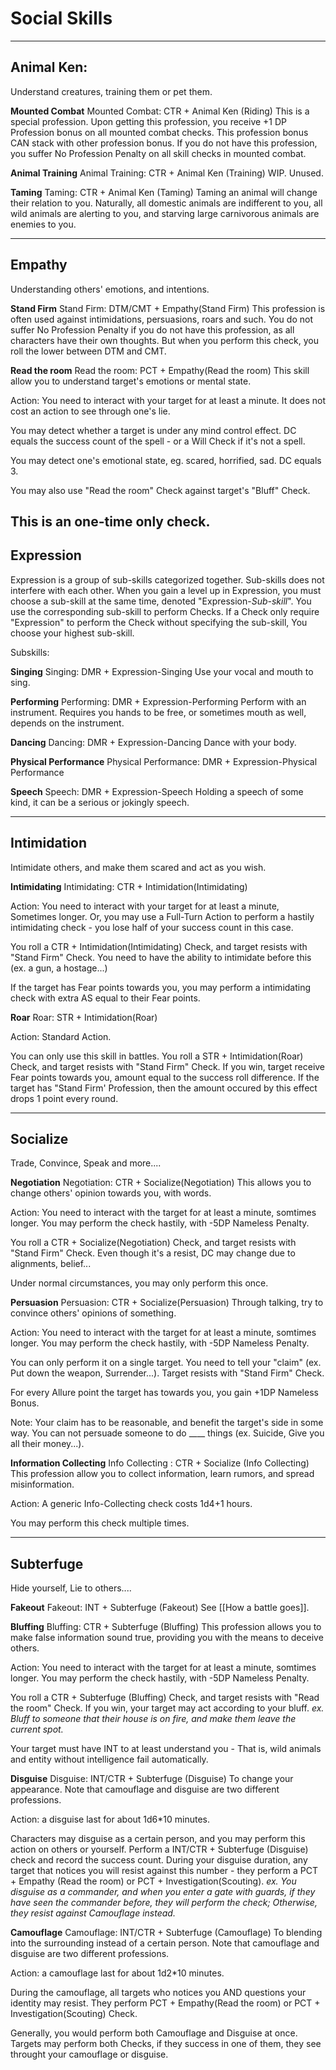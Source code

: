 # Social Skills
---

## Animal Ken:
Understand creatures, training them or pet them.

**Mounted Combat**
Mounted Combat: CTR + Animal Ken (Riding)
This is a special profession. Upon getting this profession, you receive +1 DP Profession bonus on all mounted combat checks. This profession bonus CAN stack with other profession bonus.
If you do not have this profession, you suffer No Profession Penalty on all skill checks in mounted combat. 

**Animal Training**
Animal Training: CTR + Animal Ken (Training)
WIP. Unused.

**Taming**
Taming: CTR + Animal Ken (Taming)
Taming an animal will change their relation to you.
Naturally, all domestic animals are indifferent to you, all wild animals are alerting to you, and starving large carnivorous animals are enemies to you. 

---

## Empathy
Understanding others' emotions, and intentions.

**Stand Firm**
Stand Firm: DTM/CMT + Empathy(Stand Firm)
This profession is often used against intimidations, persuasions, roars and such. You do not suffer No Profession Penalty if you do not have this profession, as all characters have their own thoughts. But when you perform this check, you roll the lower between DTM and CMT.

**Read the room**
Read the room: PCT + Empathy(Read the room)
This skill allow you to understand target's emotions or mental state.

Action: You need to interact with your target for at least a minute. It does not cost an action to see through one's lie.

You may detect whether a target is under any mind control effect. DC equals the success count of the spell - or a Will Check if it's not a spell.

You may detect one's emotional state, eg. scared, horrified, sad. DC equals 3.

You may also use "Read the room" Check against target's "Bluff" Check.

This is an one-time only check.
---

## Expression

Expression is a group of sub-skills categorized together. Sub-skills does not interfere with each other.
When you gain a level up in Expression, you must choose a sub-skill at the same time, denoted "Expression-*Sub-skill*". You use the corresponding sub-skill to perform Checks.
If a Check only require "Expression" to perform the Check without specifying the sub-skill, You choose your highest sub-skill.  

Subskills:

**Singing**
Singing: DMR + Expression-Singing
Use your vocal and mouth to sing.

**Performing**
Performing: DMR + Expression-Performing
Perform with an instrument. Requires you hands to be free, or sometimes mouth as well, depends on the instrument.

**Dancing**
Dancing: DMR + Expression-Dancing
Dance with your body.

**Physical Performance**
Physical Performance: DMR + Expression-Physical Performance


**Speech**
Speech: DMR + Expression-Speech
Holding a speech of some kind, it can be a serious or jokingly speech.

---

## Intimidation
Intimidate others, and make them scared and act as you wish.

**Intimidating**
Intimidating: CTR + Intimidation(Intimidating)

Action: You need to interact with your target for at least a minute, Sometimes longer. Or, you may use a Full-Turn Action to perform a hastily intimidating check - you lose half of your success count in this case.

You roll a CTR + Intimidation(Intimidating) Check, and target resists with "Stand Firm" Check. You need to have the ability to intimidate before this (ex. a gun, a hostage...)

If the target has Fear points towards you, you may perform a intimidating check with extra AS equal to their Fear points.

**Roar**
Roar: STR + Intimidation(Roar)

Action: Standard Action.

You can only use this skill in battles. You roll a STR + Intimidation(Roar) Check, and target resists with "Stand Firm" Check. If you win, 
target receive Fear points towards you, amount equal to the success roll difference. 
If the target has "Stand Firm' Profession, then the amount occured by this effect drops 1 point every round.

---

## Socialize
Trade, Convince, Speak and more....

**Negotiation**
Negotiation: CTR + Socialize(Negotiation)
This allows you to change others' opinion towards you, with words.

Action: You need to interact with the target for at least a minute, somtimes longer. You may perform the check hastily, with -5DP Nameless Penalty.

You roll a CTR + Socialize(Negotiation) Check, and target resists with "Stand Firm" Check. Even though it's a resist, DC may change due to alignments, belief...

Under normal circumstances, you may only perform this once.

**Persuasion**
Persuasion: CTR + Socialize(Persuasion)
Through talking, try to convince others' opinions of something.

Action: You need to interact with the target for at least a minute, somtimes longer. You may perform the check hastily, with -5DP Nameless Penalty.

You can only perform it on a single target. You need to tell your "claim" (ex. Put down the weapon, Surrender...).  Target resists with "Stand Firm" Check.

For every Allure point the target has towards you, you gain +1DP Nameless Bonus.

Note: Your claim has to be reasonable, and benefit the target's side in some way. You can not persuade someone to do ____ things (ex. Suicide, Give you all their money...).

**Information Collecting**
Info Collecting : CTR + Socialize (Info Collecting)
This profession allow you to collect information, learn rumors, and spread misinformation.

Action: A generic Info-Collecting check costs 1d4+1 hours.

You may perform this check multiple times.


---

## Subterfuge
Hide yourself, Lie to others....

**Fakeout**
Fakeout: INT + Subterfuge (Fakeout) 
See [[How a battle goes]].

**Bluffing**
Bluffing: CTR + Subterfuge (Bluffing)
This profession allows you to make false information sound true, providing you with the means to deceive others.

Action: You need to interact with the target for at least a minute, somtimes longer. You may perform the check hastily, with -5DP Nameless Penalty.

You roll a CTR + Subterfuge (Bluffing) Check, and target resists with "Read the room" Check.  If you win, your target may act according to your bluff.
*ex. Bluff to someone that their house is on fire, and make them leave the current spot.*

Your target must have INT to at least understand you - That is, wild animals and entity without intelligence fail automatically.

**Disguise**
Disguise: INT/CTR + Subterfuge (Disguise)
To change your appearance. Note that camouflage and disguise are two different professions.

Action: a disguise last for about 1d6*10 minutes.

Characters may disguise as a certain person, and you may perform this action on others or yourself.
Perform a INT/CTR + Subterfuge (Disguise) check and record the success count. During your disguise duration, any target that notices you will resist against this number - they perform a PCT + Empathy (Read the room) or PCT + Investigation(Scouting). 
*ex. You disguise as a commander, and when you enter a gate with guards, if they have seen the commander before, they will perform the check; Otherwise, they resist against Camouflage instead.*

**Camouflage**
Camouflage: INT/CTR + Subterfuge (Camouflage)
To blending into the surrounding instead of a certain person. Note that camouflage and disguise are two different professions.

Action: a camouflage last for about 1d2*10 minutes.

During the camouflage, all targets who notices you AND questions your identity may resist. They perform PCT + Empathy(Read the room) or PCT + Investigation(Scouting) Check.  

Generally, you would perform both Camouflage and Disguise at once. Targets may perform both Checks, if they success in one of them, they see throught your camouflage or disguise.
